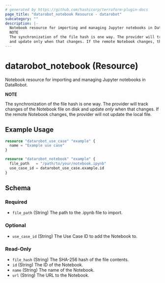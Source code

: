 ```yaml
---
# generated by https://github.com/hashicorp/terraform-plugin-docs
page_title: "datarobot_notebook Resource - datarobot"
subcategory: ""
description: |-
  Notebook resource for importing and managing Jupyter notebooks in DataRobot.
  NOTE
  The synchronization of the file hash is one way. The provider will track changes of the Notebook file on disk
  and update only when that changes. If the remote Notebook changes, the provider will not update the local file.
---
```


# datarobot_notebook (Resource)

Notebook resource for importing and managing Jupyter notebooks in DataRobot.

**NOTE**

The synchronization of the file hash is one way. The provider will track changes of the Notebook file on disk
and update _only_ when that changes. If the remote Notebook changes, the provider will not update the local file.

## Example Usage

```terraform
resource "datarobot_use_case" "example" {
  name = "Example use case"
}

resource "datarobot_notebook" "example" {
  file_path   = "/path/to/your/notebook.ipynb"
  use_case_id = datarobot_use_case.example.id
}
```

<!-- schema generated by tfplugindocs -->
## Schema

### Required

- `file_path` (String) The path to the .ipynb file to import.

### Optional

- `use_case_id` (String) The Use Case ID to add the Notebook to.

### Read-Only

- `file_hash` (String) The SHA-256 hash of the file contents.
- `id` (String) The ID of the Notebook.
- `name` (String) The name of the Notebook.
- `url` (String) The URL to the Notebook.
